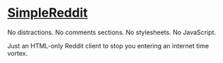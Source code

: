 # [SimpleReddit](https://simplereddit.ethan.link)

No distractions. No comments sections. No stylesheets. No JavaScript.

Just an HTML-only Reddit client to stop you entering an internet time vortex.